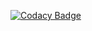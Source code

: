 
[![Codacy Badge](https://app.codacy.com/project/badge/Grade/f84cfd384c8d48fcb08895e77b7fb66c)](https://www.codacy.com/gh/Narrasravani12/MiniProject/dashboard?utm_source=github.com&amp;utm_medium=referral&amp;utm_content=Narrasravani12/MiniProject&amp;utm_campaign=Badge_Grade)
